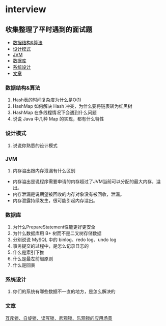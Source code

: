 # interview

## 收集整理了平时遇到的面试题


- [数据结构&算法](#数据结构&算法)
- [设计模式](#设计模式)
- [JVM](#JVM)
- [数据库](#数据库)
- [系统设计](#系统设计)
- [文章](#文章)


### 数据结构&算法
1. Hash表的时间复杂度为什么是O(1)
2. HashMap 如何解决 Hash 冲突，为什么要将链表转为红黑树
3.  HashMap 在多线程情况下会遇到什么问题
4.  说说 Java 中几种 Map 的实现，都有什么特性


### 设计模式
1. 说说你熟悉的设计模式

### JVM
1. 内存溢出跟内存泄漏有什么区别
  - 内存溢出是说程序需要申请的内存超过了JVM当前可以分配的最大内存，溢出。
  - 内存泄漏是说期望被回收的内存对象没有被回收，泄漏。
  - 内存泄露持续发生，很可能引起内存溢出。

### 数据库
1. 为什么PrepareStatement性能更好更安全
2. 为什么数据库用 B+ 树而不是二叉树存储数据
3. 分别说说 MySQL 中的 binlog、redo log、undo log
4. 事务提交的过程中，是怎么记录日志的
5.  什么是索引下推
6.  什么是最左前缀原则
7.  什么是回表

### 系统设计
1. 你们的系统有哪些数据不一直的地方，是怎么解决的

### 文章
[互斥锁、自旋锁、读写锁、悲观锁、乐观锁的应用场景](https://mp.weixin.qq.com/s/6QrQ0TZVqSQq26Rms0_mvA)